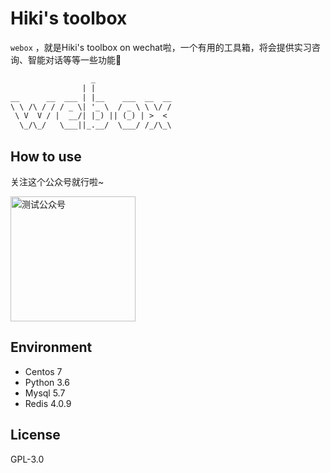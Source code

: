 # Hiki's toolbox

<code>webox</code> ，就是Hiki's toolbox on wechat啦，一个有用的工具箱，将会提供实习咨询、智能对话等等一些功能🤣

```txt
                  _
                | |
__      __  ___ | |__    ___  __  __
\ \ /\ / / / _ \| '_ \  / _ \ \ \/ /
 \ V  V / |  __/| |_) || (_) | >  <
  \_/\_/   \___||_.__/  \___/ /_/\_\

```



## How to use

关注这个公众号就行啦~


 <img src="https://i.loli.net/2018/06/19/5b2866b228cbf.jpg" width = "200px" height = "200px" alt="测试公众号" />



## Environment

- Centos 7
- Python 3.6
- Mysql 5.7
- Redis 4.0.9



## License

GPL-3.0
